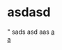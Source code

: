 # asdasd
"</pre><script>alert(1)</script>
sads
asd
aas
<a href="#" onload=alert(1)>a</a>
<br />
<a href="#" href="." onload=alert(1)>a</a>
